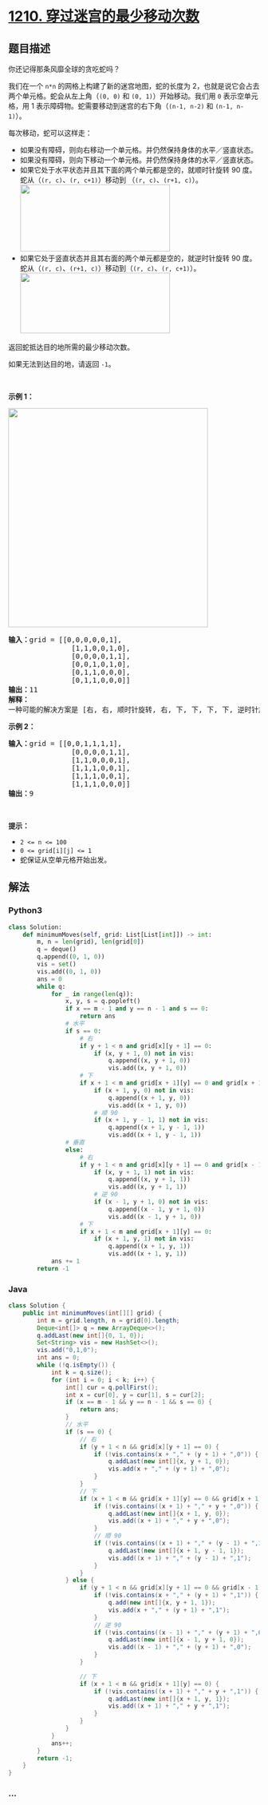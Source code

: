 # [1210. 穿过迷宫的最少移动次数](https://leetcode-cn.com/problems/minimum-moves-to-reach-target-with-rotations)



## 题目描述

<!-- 这里写题目描述 -->

<p>你还记得那条风靡全球的贪吃蛇吗？</p>

<p>我们在一个&nbsp;<code>n*n</code>&nbsp;的网格上构建了新的迷宫地图，蛇的长度为 2，也就是说它会占去两个单元格。蛇会从左上角（<code>(0, 0)</code>&nbsp;和&nbsp;<code>(0, 1)</code>）开始移动。我们用 <code>0</code> 表示空单元格，用 1 表示障碍物。蛇需要移动到迷宫的右下角（<code>(n-1, n-2)</code>&nbsp;和&nbsp;<code>(n-1, n-1)</code>）。</p>

<p>每次移动，蛇可以这样走：</p>

<ul>
	<li>如果没有障碍，则向右移动一个单元格。并仍然保持身体的水平／竖直状态。</li>
	<li>如果没有障碍，则向下移动一个单元格。并仍然保持身体的水平／竖直状态。</li>
	<li>如果它处于水平状态并且其下面的两个单元都是空的，就顺时针旋转 90 度。蛇从（<code>(r, c)</code>、<code>(r, c+1)</code>）移动到 （<code>(r, c)</code>、<code>(r+1, c)</code>）。<br>
	<img alt="" src="https://assets.leetcode-cn.com/aliyun-lc-upload/uploads/2019/09/28/image-2.png" style="height: 134px; width: 300px;"></li>
	<li>如果它处于竖直状态并且其右面的两个单元都是空的，就逆时针旋转 90 度。蛇从（<code>(r, c)</code>、<code>(r+1, c)</code>）移动到（<code>(r, c)</code>、<code>(r, c+1)</code>）。<br>
	<img alt="" src="https://assets.leetcode-cn.com/aliyun-lc-upload/uploads/2019/09/28/image-1.png" style="height: 121px; width: 300px;"></li>
</ul>

<p>返回蛇抵达目的地所需的最少移动次数。</p>

<p>如果无法到达目的地，请返回&nbsp;<code>-1</code>。</p>

<p>&nbsp;</p>

<p><strong>示例 1：</strong></p>

<p><strong><img alt="" src="https://assets.leetcode-cn.com/aliyun-lc-upload/uploads/2019/09/28/image.png" style="height: 439px; width: 400px;"></strong></p>

<pre><strong>输入：</strong>grid = [[0,0,0,0,0,1],
               [1,1,0,0,1,0],
&nbsp;              [0,0,0,0,1,1],
&nbsp;              [0,0,1,0,1,0],
&nbsp;              [0,1,1,0,0,0],
&nbsp;              [0,1,1,0,0,0]]
<strong>输出：</strong>11
<strong>解释：
</strong>一种可能的解决方案是 [右, 右, 顺时针旋转, 右, 下, 下, 下, 下, 逆时针旋转, 右, 下]。
</pre>

<p><strong>示例 2：</strong></p>

<pre><strong>输入：</strong>grid = [[0,0,1,1,1,1],
&nbsp;              [0,0,0,0,1,1],
&nbsp;              [1,1,0,0,0,1],
&nbsp;              [1,1,1,0,0,1],
&nbsp;              [1,1,1,0,0,1],
&nbsp;              [1,1,1,0,0,0]]
<strong>输出：</strong>9
</pre>

<p>&nbsp;</p>

<p><strong>提示：</strong></p>

<ul>
	<li><code>2 &lt;= n &lt;= 100</code></li>
	<li><code>0 &lt;= grid[i][j] &lt;= 1</code></li>
	<li>蛇保证从空单元格开始出发。</li>
</ul>


## 解法

<!-- 这里可写通用的实现逻辑 -->

<!-- tabs:start -->

### **Python3**

<!-- 这里可写当前语言的特殊实现逻辑 -->

```python
class Solution:
    def minimumMoves(self, grid: List[List[int]]) -> int:
        m, n = len(grid), len(grid[0])
        q = deque()
        q.append((0, 1, 0))
        vis = set()
        vis.add((0, 1, 0))
        ans = 0
        while q:
            for _ in range(len(q)):
                x, y, s = q.popleft()
                if x == m - 1 and y == n - 1 and s == 0:
                    return ans
                # 水平
                if s == 0:
                    # 右
                    if y + 1 < n and grid[x][y + 1] == 0:
                        if (x, y + 1, 0) not in vis:
                            q.append((x, y + 1, 0))
                            vis.add((x, y + 1, 0))
                    # 下
                    if x + 1 < m and grid[x + 1][y] == 0 and grid[x + 1][y - 1] == 0:
                        if (x + 1, y, 0) not in vis:
                            q.append((x + 1, y, 0))
                            vis.add((x + 1, y, 0))
                        # 顺 90
                        if (x + 1, y - 1, 1) not in vis:
                            q.append((x + 1, y - 1, 1))
                            vis.add((x + 1, y - 1, 1))
                # 垂直
                else:
                    # 右
                    if y + 1 < n and grid[x][y + 1] == 0 and grid[x - 1][y + 1] == 0:
                        if (x, y + 1, 1) not in vis:
                            q.append((x, y + 1, 1))
                            vis.add((x, y + 1, 1)) 
                        # 逆 90
                        if (x - 1, y + 1, 0) not in vis:
                            q.append((x - 1, y + 1, 0))
                            vis.add((x - 1, y + 1, 0))
                    # 下
                    if x + 1 < m and grid[x + 1][y] == 0:
                        if (x + 1, y, 1) not in vis:
                            q.append((x + 1, y, 1))
                            vis.add((x + 1, y, 1))
            ans += 1
        return -1
```

### **Java**

<!-- 这里可写当前语言的特殊实现逻辑 -->

```java
class Solution {
    public int minimumMoves(int[][] grid) {
        int m = grid.length, n = grid[0].length;
        Deque<int[]> q = new ArrayDeque<>();
        q.addLast(new int[]{0, 1, 0});
        Set<String> vis = new HashSet<>();
        vis.add("0,1,0");
        int ans = 0;
        while (!q.isEmpty()) {
            int k = q.size();
            for (int i = 0; i < k; i++) {
                int[] cur = q.pollFirst();
                int x = cur[0], y = cur[1], s = cur[2];
                if (x == m - 1 && y == n - 1 && s == 0) {
                    return ans;
                }
                // 水平
                if (s == 0) {
                    // 右
                    if (y + 1 < n && grid[x][y + 1] == 0) {
                        if (!vis.contains(x + "," + (y + 1) + ",0")) {
                            q.addLast(new int[]{x, y + 1, 0});
                            vis.add(x + "," + (y + 1) + ",0");
                        }
                    }
                    // 下
                    if (x + 1 < m && grid[x + 1][y] == 0 && grid[x + 1][y - 1] == 0) {
                        if (!vis.contains((x + 1) + "," + y + ",0")) {
                            q.addLast(new int[]{x + 1, y, 0});
                            vis.add((x + 1) + "," + y + ",0");
                        }
                        // 顺 90
                        if (!vis.contains((x + 1) + "," + (y - 1) + ",1")) {
                            q.addLast(new int[]{x + 1, y - 1, 1});
                            vis.add((x + 1) + "," + (y - 1) + ",1");
                        }
                    }
                } else {
                    if (y + 1 < n && grid[x][y + 1] == 0 && grid[x - 1][y + 1] == 0) {
                        if (!vis.contains(x + "," + (y + 1) + ",1")) {
                            q.add(new int[]{x, y + 1, 1});
                            vis.add(x + "," + (y + 1) + ",1");
                        }
                        // 逆 90
                        if (!vis.contains((x - 1) + "," + (y + 1) + ",0")) {
                            q.addLast(new int[]{x - 1, y + 1, 0});
                            vis.add((x - 1) + "," + (y + 1) + ",0");
                        }
                    }

                    // 下
                    if (x + 1 < m && grid[x + 1][y] == 0) {
                        if (!vis.contains((x + 1) + "," + y + ",1")) {
                            q.addLast(new int[]{x + 1, y, 1});
                            vis.add((x + 1) + "," + y + ",1");
                        }
                    }
                }
            }
            ans++;
        }
        return -1;
    }
}
```

### **...**

```

```

<!-- tabs:end -->

